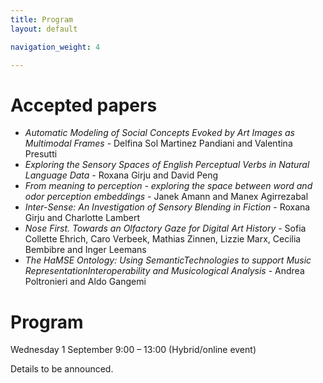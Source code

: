 ```yaml
---
title: Program
layout: default

navigation_weight: 4

---
```


# Accepted papers 

* *Automatic Modeling of Social Concepts Evoked by Art Images as Multimodal Frames* - Delfina Sol Martinez Pandiani and Valentina Presutti
* *Exploring the Sensory Spaces of English Perceptual Verbs in Natural Language Data* - Roxana Girju and David Peng	
* *From meaning to perception - exploring the space between word and odor perception embeddings* - Janek Amann and Manex Agirrezabal	
* *Inter-Sense: An Investigation of Sensory Blending in Fiction* - Roxana Girju and Charlotte Lambert		
* *Nose First. Towards an Olfactory Gaze for Digital Art History* - Sofia Collette Ehrich, Caro Verbeek, Mathias Zinnen, Lizzie Marx, Cecilia Bembibre and Inger Leemans	
* *The HaMSE Ontology: Using SemanticTechnologies to support Music RepresentationInteroperability and Musicological Analysis* - Andrea Poltronieri and Aldo Gangemi	


# Program

Wednesday 1 September 9:00 – 13:00 (Hybrid/online event)

Details to be announced. 
